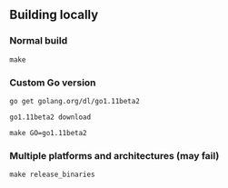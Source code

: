 ## Building locally

### Normal build

`make`

### Custom Go version

`go get golang.org/dl/go1.11beta2`

`go1.11beta2 download`

`make GO=go1.11beta2`


### Multiple platforms and architectures (may fail)

`make release_binaries`
